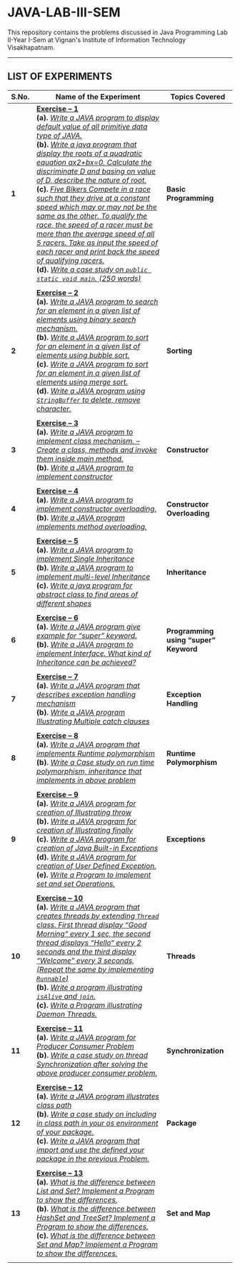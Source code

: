 # JAVA-LAB-III-SEM

This repository contains the problems discussed in Java Programming Lab II-Year I-Sem at Vignan's Institute of Information Technology Visakhapatnam.

---

## **LIST OF EXPERIMENTS**

| **S.No.** | **Name of the Experiment**                                                                                                                                                                                                                                                                                                                                                                                                                                                                                                                                                                                                                                                                                                                                                                                                                                                                                                                                                           | **Topics Covered**                    |
| --------- | ------------------------------------------------------------------------------------------------------------------------------------------------------------------------------------------------------------------------------------------------------------------------------------------------------------------------------------------------------------------------------------------------------------------------------------------------------------------------------------------------------------------------------------------------------------------------------------------------------------------------------------------------------------------------------------------------------------------------------------------------------------------------------------------------------------------------------------------------------------------------------------------------------------------------------------------------------------------------------------ | ------------------------------------- |
| **1**     | **[Exercise – 1](./Exercise_01_Basic-Programming)** </br> **(a).** *[Write a JAVA program to display default value of all primitive data type of JAVA.](./Exercise_01_Basic-Programming/A_DefaultPrimitiveValues.java)* </br>  **(b).** *[Write a java program that display the roots of a quadratic equation ax2+bx=0. Calculate the discriminate D and basing on value of D, describe the nature of root.](./Exercise_01_Basic-Programming/QuadraticRoots.java)* </br> **(c).** *[Five Bikers Compete in a race such that they drive at a constant speed which may or may not be the same as the other. To qualify the race, the speed of a racer must be more than the average speed of all 5 racers. Take as input the speed of each racer and print back the speed of qualifying racers.](./Exercise_01_Basic-Programming/QualifyingRacers.java)* </br> **(d).** *[Write a case study on `public static void main`. (250 words)](./Exercise_01_Basic-Programming/caseStudy.md)* | **Basic Programming**                 |
|           |                                                                                                                                                                                                                                                                                                                                                                                                                                                                                                                                                                                                                                                                                                                                                                                                                                                                                                                                                                                      |                                       |
| **2**     | **[Exercise – 2](./Exercise_02_Sorting)** </br> **(a).** *[Write a JAVA program to search for an element in a given list of elements using binary search mechanism.](./Exercise_02_Sorting/BinarySearchExample.java)* </br> **(b).** *[Write a JAVA program to sort for an element in a given list of elements using bubble sort.](./Exercise_02_Sorting/BubbleSortExample.java)*  </br> **(c).** *[Write a JAVA program to sort for an element in a given list of elements using merge sort.](./Exercise_02_Sorting/MergeSortExample.java)*  </br> **(d).** *[Write a JAVA program using `StringBuffer` to delete, remove character.](./Exercise_02_Sorting/StringBufferDelete.java)*                                                                                                                                                                                                                                                                                               | **Sorting**                           |
|           |                                                                                                                                                                                                                                                                                                                                                                                                                                                                                                                                                                                                                                                                                                                                                                                                                                                                                                                                                                                      |                                       |
| **3**     | **[Exercise – 3](./Exercise_03_Constructor)** </br> **(a).** *[Write a JAVA program to implement class mechanism. – Create a class, methods and invoke them inside main method.](./Exercise_03_Constructor/ClassMechanism.java)* </br> **(b).** *[Write a JAVA program to implement constructor](./Exercise_03_Constructor/JavaConstructor.java)*                                                                                                                                                                                                                                                                                                                                                                                                                                                                                                                                                                                                                                    | **Constructor**                       |
|           |                                                                                                                                                                                                                                                                                                                                                                                                                                                                                                                                                                                                                                                                                                                                                                                                                                                                                                                                                                                      |                                       |
| **4**     | **[Exercise – 4](./Exercise_04_Constructor-Overloading)** </br> **(a).** *[Write a JAVA program to implement constructor overloading.](./Exercise_04_Constructor-Overloading/ConstroctorOverloading.java)* </br> **(b).** *[Write a JAVA program implements method overloading.](./Exercise_04_Constructor-Overloading/MethodOverloading.java)*                                                                                                                                                                                                                                                                                                                                                                                                                                                                                                                                                                                                                                      | **Constructor Overloading**           |
|           |                                                                                                                                                                                                                                                                                                                                                                                                                                                                                                                                                                                                                                                                                                                                                                                                                                                                                                                                                                                      |                                       |
| **5**     | **[Exercise – 5](./Exercise_05_Inheritance)** </br> **(a).** *[Write a JAVA program to implement Single Inheritance](./Exercise_05_Inheritance/SingleInheritence.java)* </br> **(b).** *[Write a JAVA program to implement multi-level Inheritance](./Exercise_05_Inheritance/MultiLevelInheritence.java)*  </br> **(c).** *[Write a java program for abstract class to find areas of different shapes](./Exercise_05_Inheritance/AreaOfShapes.java)*                                                                                                                                                                                                                                                                                                                                                                                                                                                                                                                                | **Inheritance**                       |
|           |                                                                                                                                                                                                                                                                                                                                                                                                                                                                                                                                                                                                                                                                                                                                                                                                                                                                                                                                                                                      |                                       |
| **6**     | **[Exercise – 6](./Exercise_06_super-Keyword)** </br> **(a).** *[Write a JAVA program give example for “super” keyword.](./Exercise_06_super-Keyword/SuperKeyword.java)* </br> **(b).** *[Write a JAVA program to implement Interface. What kind of Inheritance can be achieved?](./Exercise_06_super-Keyword/InterfaceExample.java)*                                                                                                                                                                                                                                                                                                                                                                                                                                                                                                                                                                                                                                                | **Programming using “super” Keyword** |
|           |                                                                                                                                                                                                                                                                                                                                                                                                                                                                                                                                                                                                                                                                                                                                                                                                                                                                                                                                                                                      |                                       |
| **7**     | **[Exercise – 7](./Exercise_07_Exception-Handling)** </br> **(a).** *[Write a JAVA program that describes exception handling mechanism](./Exercise_07_Exception-Handling/ExceptionHandling.java)*  </br> **(b).** *[Write a JAVA program Illustrating Multiple catch clauses](./Exercise_07_Exception-Handling/MultiCatchClauses.java)*                                                                                                                                                                                                                                                                                                                                                                                                                                                                                                                                                                                                                                              | **Exception Handling**                |
|           |                                                                                                                                                                                                                                                                                                                                                                                                                                                                                                                                                                                                                                                                                                                                                                                                                                                                                                                                                                                      |                                       |
| **8**     | **[Exercise – 8](./Exercise_08_Runtime-Polymorphism)** </br> **(a).** *[Write a JAVA program that implements Runtime polymorphism](./Exercise_08_Runtime-Polymorphism/RuntimePolymorphism.java)* </br> **(b).** *[Write a Case study on run time polymorphism, inheritance that implements in above problem](./Exercise_08_Runtime-Polymorphism/CaseStudyRuntimePolymorphism.md)*                                                                                                                                                                                                                                                                                                                                                                                                                                                                                                                                                                                                    | **Runtime Polymorphism**              |
|           |                                                                                                                                                                                                                                                                                                                                                                                                                                                                                                                                                                                                                                                                                                                                                                                                                                                                                                                                                                                      |                                       |
| **9**     | **[Exercise – 9](./Exercise_09_Exceptions)** </br> **(a).** *[Write a JAVA program for creation of Illustrating throw](./Exercise_09_Exceptions/ThrowKeyword.java)* </br> **(b).** *[Write a JAVA program for creation of Illustrating finally](./Exercise_09_Exceptions/FinallyKeyword.java)* </br> **(c).** *[Write a JAVA program for creation of Java Built-in Exceptions](./Exercise_09_Exceptions/BuiltInExceptions.java)* </br> **(d).** *[Write a JAVA program for creation of User Defined Exception.](./Exercise_09_Exceptions/UserDefinedExceptions.java)* </br> **(e).** *[Write a Program to implement set and set Operations.](./Exercise_09_Exceptions/SetOperations.java)*                                                                                                                                                                                                                                                                                           | **Exceptions**                        |
|           |                                                                                                                                                                                                                                                                                                                                                                                                                                                                                                                                                                                                                                                                                                                                                                                                                                                                                                                                                                                      |                                       |
| **10**    | **[Exercise – 10](./Exercise_10_Threads)** </br> **(a).** *[Write a JAVA program that creates threads by extending `Thread` class. First thread display “Good Morning“ every 1 sec, the second thread displays “Hello“ every 2 seconds and the third display “Welcome” every 3 seconds, (Repeat the same by implementing `Runnable`)](./Exercise_10_Threads/ThreadsWithThread.java)*  </br> **(b).** *[Write a program illustrating `isAlive` and `join`.](./Exercise_10_Threads/IsAliveAndJoin.java)*  </br> **(c).** *[Write a Program illustrating Daemon Threads.](/Exercise_10_Threads/DaemonThreads.java)*                                                                                                                                                                                                                                                                                                                                                                     | **Threads**                           |
|           |                                                                                                                                                                                                                                                                                                                                                                                                                                                                                                                                                                                                                                                                                                                                                                                                                                                                                                                                                                                      |                                       |
| **11**    | **[Exercise – 11](./Exercise_11_Synchronization)** </br> **(a).** *[Write a JAVA program for Producer Consumer Problem](./Exercise_11_Synchronization/ProducerConsumerproblem.java)*  </br> **(b).** *[Write a case study on thread Synchronization after solving the above producer consumer problem.](./Exercise_11_Synchronization/CaseStudySynchronization.md)*                                                                                                                                                                                                                                                                                                                                                                                                                                                                                                                                                                                                                  | **Synchronization**                   |
|           |                                                                                                                                                                                                                                                                                                                                                                                                                                                                                                                                                                                                                                                                                                                                                                                                                                                                                                                                                                                      |                                       |
| **12**    | **[Exercise – 12](./Exercise_12_Package)** </br> **(a).** *[Write a JAVA program illustrates class path](./Exercise_12_Package/ClassPath.java)* </br> **(b).** *[Write a case study on including in class path in your os environment of your package.](./Exercise_12_Package/CaseStudyClassPathInOS.md)* </br> **(c).** *[Write a JAVA program that import and use the defined your package in the previous Problem.](/Exercise_12_Package/ImportPackage.java)*                                                                                                                                                                                                                                                                                                                                                                                                                                                                                                                     | **Package**                           |
|           |                                                                                                                                                                                                                                                                                                                                                                                                                                                                                                                                                                                                                                                                                                                                                                                                                                                                                                                                                                                      |                                       |
| **13**    | **[Exercise – 13](./Exercise_13_Set-and-Map)** </br> **(a).** *[What is the difference between List and Set? Implement a Program to show the differences.](/Exercise_13_Set-and-Map/ListVsSet.java)* </br> **(b).** *[What is the difference between HashSet and TreeSet? Implement a Program to show the differences.](./Exercise_13_Set-and-Map/HashSetVsTreeSet.java)* </br> **(c).** *[What is the difference between Set and Map? Implement a Program to show the differences.](./Exercise_13_Set-and-Map/SetVsMap.java)*                                                                                                                                                                                                                                                                                                                                                                                                                                                       | **Set and Map**                       |
|           |                                                                                                                                                                                                                                                                                                                                                                                                                                                                                                                                                                                                                                                                                                                                                                                                                                                                                                                                                                                      |                                       |
